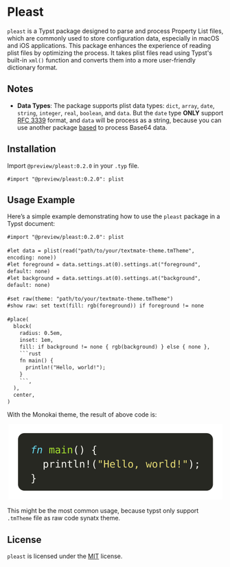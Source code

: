# Pleast

`pleast` is a Typst package designed to parse and process Property List files, which are commonly used to store configuration data, especially in macOS and iOS applications. This package enhances the experience of reading plist files by optimizing the process. It takes plist files read using Typst's built-in `xml()` function and converts them into a more user-friendly dictionary format.

## Notes
- **Data Types**: The package supports plist data types: `dict`, `array`, `date`, `string`, `integer`, `real`, `boolean`, and `data`. But the `date` type **ONLY** support [RFC 3339](https://www.ietf.org/rfc/rfc3339.txt) format, and `data` will be process as a string, because you can use another package [based](https://typst.app/universe/package/based) to process Base64 data.

## Installation

Import `@preview/pleast:0.2.0` in your `.typ` file.

```typst
#import "@preview/pleast:0.2.0": plist
```

## Usage Example

Here’s a simple example demonstrating how to use the `pleast` package in a Typst document:

```typst
#import "@preview/pleast:0.2.0": plist

#let data = plist(read("path/to/your/textmate-theme.tmTheme", encoding: none))
#let foreground = data.settings.at(0).settings.at("foreground", default: none)
#let background = data.settings.at(0).settings.at("background", default: none)

#set raw(theme: "path/to/your/textmate-theme.tmTheme")
#show raw: set text(fill: rgb(foreground)) if foreground != none

#place(
  block(
    radius: 0.5em,
    inset: 1em,
    fill: if background != none { rgb(background) } else { none },
    ```rust
    fn main() {
      println!("Hello, world!");
    }
    ```,
  ),
  center,
)
```

With the Monokai theme, the result of above code is:

<div align="center">
  <img src="assets/example.svg" alt="Example result with Monokai theme" />
</div>

This might be the most common usage, because typst only support `.tmTheme` file as raw code synatx theme.

## License

`pleast` is licensed under the [MIT](LICENSE) license.